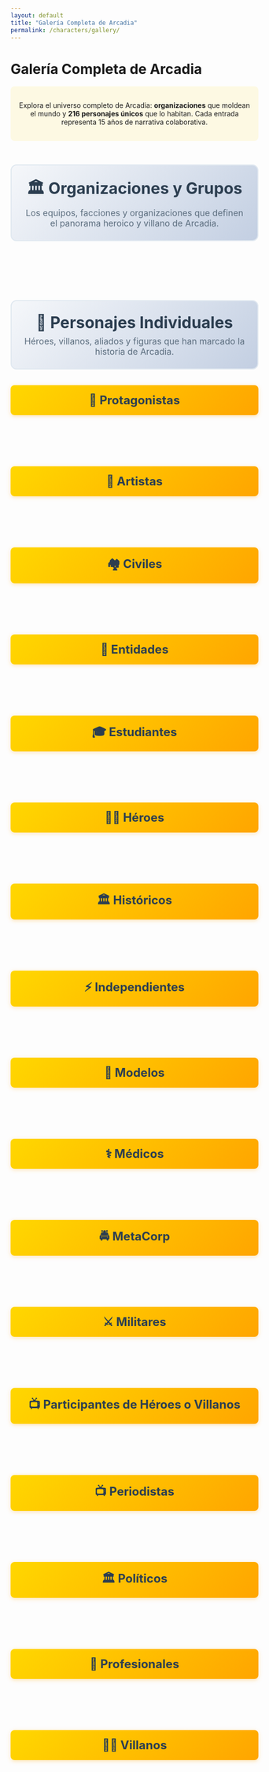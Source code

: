 ```yaml
---
layout: default
title: "Galería Completa de Arcadia"
permalink: /characters/gallery/
---
```


# Galería Completa de Arcadia

<div class="gallery-intro">
  <p>Explora el universo completo de Arcadia: <strong>organizaciones</strong> que moldean el mundo y <strong>216 personajes únicos</strong> que lo habitan. Cada entrada representa 15 años de narrativa colaborativa.</p>
</div>

<div class="section-header">
  <h2>🏛️ Organizaciones y Grupos</h2>
  <p>Los equipos, facciones y organizaciones que definen el panorama heroico y villano de Arcadia.</p>
</div>

<div class="gallery-container" id="groups-gallery">
  <!-- Group cards will be dynamically loaded here -->
</div>

<div class="section-header">
  <h2>👥 Personajes Individuales</h2>
  <p>Héroes, villanos, aliados y figuras que han marcado la historia de Arcadia.</p>
</div>

<!-- Protagonistas -->  
<div class="character-section">
  <h3 class="character-category-title">🌟 Protagonistas</h3>
  <div class="gallery-container" id="protagonistas-gallery">
    <!-- Protagonist cards will be dynamically loaded here -->
  </div>
</div>

<!-- Artistas -->
<div class="character-section">
  <h3 class="character-category-title">🎨 Artistas</h3>
  <div class="gallery-container" id="artistas-gallery">
    <!-- Artist cards will be dynamically loaded here -->
  </div>
</div>

<!-- Civiles -->
<div class="character-section">
  <h3 class="character-category-title">🏘️ Civiles</h3>
  <div class="gallery-container" id="civiles-gallery">
    <!-- Civilian character cards will be dynamically loaded here -->
  </div>
</div>

<!-- Entidades -->
<div class="character-section">
  <h3 class="character-category-title">🔮 Entidades</h3>
  <div class="gallery-container" id="entidades-gallery">
    <!-- Entity character cards will be dynamically loaded here -->
  </div>
</div>

<!-- Estudiantes -->
<div class="character-section">
  <h3 class="character-category-title">🎓 Estudiantes</h3>
  <div class="gallery-container" id="estudiantes-gallery">
    <!-- Student cards will be dynamically loaded here -->
  </div>
</div>

<!-- Héroes -->
<div class="character-section">
  <h3 class="character-category-title">🦸‍♂️ Héroes</h3>
  <div class="gallery-container" id="heroes-gallery">
    <!-- Hero cards will be dynamically loaded here -->
  </div>
</div>

<!-- Históricos -->
<div class="character-section">
  <h3 class="character-category-title">🏛️ Históricos</h3>
  <div class="gallery-container" id="historicos-gallery">
    <!-- Historical figure cards will be dynamically loaded here -->
  </div>
</div>

<!-- Independientes -->
<div class="character-section">
  <h3 class="character-category-title">⚡ Independientes</h3>
  <div class="gallery-container" id="independientes-gallery">
    <!-- Independent character cards will be dynamically loaded here -->
  </div>
</div>

<!-- Modelos -->
<div class="character-section">
  <h3 class="character-category-title">📸 Modelos</h3>
  <div class="gallery-container" id="modelos-gallery">
    <!-- Model cards will be dynamically loaded here -->
  </div>
</div>

<!-- Médicos -->
<div class="character-section">
  <h3 class="character-category-title">⚕️ Médicos</h3>
  <div class="gallery-container" id="medicos-gallery">
    <!-- Medical professional cards will be dynamically loaded here -->
  </div>
</div>

<!-- MetaCorp -->
<div class="character-section">
  <h3 class="character-category-title">🚔 MetaCorp</h3>
  <div class="gallery-container" id="metacorp-gallery">
    <!-- MetaCorp cards will be dynamically loaded here -->
  </div>
</div>

<!-- Militares -->
<div class="character-section">
  <h3 class="character-category-title">⚔️ Militares</h3>
  <div class="gallery-container" id="militares-gallery">
    <!-- Military character cards will be dynamically loaded here -->
  </div>
</div>

<!-- Participantes de Héroes o Villanos -->
<div class="character-section">
  <h3 class="character-category-title">📺 Participantes de Héroes o Villanos</h3>
  <div class="gallery-container" id="participantes-hevi-gallery">
    <!-- Héroes o Villanos contest participant cards will be dynamically loaded here -->
  </div>
</div>

<!-- Periodistas -->
<div class="character-section">
  <h3 class="character-category-title">📺 Periodistas</h3>
  <div class="gallery-container" id="periodistas-gallery">
    <!-- Journalist cards will be dynamically loaded here -->
  </div>
</div>

<!-- Políticos -->
<div class="character-section">
  <h3 class="character-category-title">🏛️ Políticos</h3>
  <div class="gallery-container" id="politicos-gallery">
    <!-- Political figure cards will be dynamically loaded here -->
  </div>
</div>

<!-- Profesionales -->
<div class="character-section">
  <h3 class="character-category-title">👔 Profesionales</h3>
  <div class="gallery-container" id="profesionales-gallery">
    <!-- Professional character cards will be dynamically loaded here -->
  </div>
</div>

<!-- Villanos -->
<div class="character-section">
  <h3 class="character-category-title">🦹‍♂️ Villanos</h3>
  <div class="gallery-container" id="villanos-gallery">
    <!-- Villain cards will be dynamically loaded here -->
  </div>
</div>

<script src="https://unpkg.com/masonry-layout@4/dist/masonry.pkgd.min.js"></script>
<script src="https://unpkg.com/imagesloaded@4/imagesloaded.pkgd.min.js"></script>

<script>
document.addEventListener('DOMContentLoaded', function() {
  const groupsGallery = document.getElementById('groups-gallery');
  const charactersGallery = document.getElementById('character-gallery');
  
  // Group data - organizations and teams
  const groups = [
    { slug: 'la-familia', name: 'La Familia', image: 'La familia.png', description: 'Los héroes fundadores originales' },
    { slug: 'la-farandula', name: 'La Farándula', image: 'la-farandula.png', description: 'Villanos teatrales organizados' },
    { slug: 'fatum', name: 'Fatum Corporation', image: 'Fatum.jpeg', description: 'Megacorporación criminal multigeneracional' },
    { slug: 'los-rayos', name: 'Los Rayos', image: 'los_rayos.png', description: 'Fuerza militar de elite' },
    { slug: 'la-caceria-salvaje', name: 'La Cacería Salvaje', image: 'la-caceria-salvaje.png', description: 'Vigilantes bestiales del Barrio Gótico' },
    { slug: 'los-confesores', name: 'Los Confesores', image: 'los-confesores.png', description: 'Fanáticos religiosos antimeta' },
    { slug: 'los-espligan', name: 'Los Espligan', image: 'espligan.png', description: 'Mercenarios especializados parasitarios' },
    { slug: 'puno-gris', name: 'Puño Gris', image: 'puno-gris.png', description: 'Mafia del distrito asiático' },
    { slug: 'ultracorps', name: 'Ultracorps', image: 'ultracorps.png', description: 'División especial de MetaCorp con humanos mejorados' }
  ];
  
  // Character data organized by categories
  const characterCategories = {
    protagonistas: [
      // La Familia
      { slug: 'ana-montenegro-esfinge-atropos', name: 'Ana Montenegro / Esfinge / Atropos', image: 'ana-montenegro-esfinge-atropos.png' },
      { slug: 'astrid-kayface', name: 'Astrid / Kayface', image: 'Astrid_Kayface.png' },
      { slug: 'bate', name: 'Bate', image: 'Bate.png' },
      { slug: 'diana', name: 'Diana', image: 'diana.png' },
      { slug: 'el-faraon', name: 'El Faraón', image: 'El Faraón.png' },
      { slug: 'eslizon-esmeralda', name: 'Eslizón Esmeralda', image: 'Eslizon Esmeralda.png' },
      { slug: 'garra', name: 'Garra', image: 'Garra.png' },
      { slug: 'hotman', name: 'Hotman', image: 'Hotman.png' },
      { slug: 'jorge-espectro', name: 'Jorge / Espectro', image: 'espectro.png' },
      { slug: 'justa-justicia-sentencia', name: 'Justa / Justicia / Sentencia', image: 'Justa_Justicia_Sentencia.png' },
      { slug: 'lumen', name: 'Lúmen', image: 'Lumen.png' },
      { slug: 'mencia-psique-cia', name: 'Mencia / Psique / Cia', image: 'Mencia_Psique_Cia.png' },
      { slug: 'mesmero', name: 'Mésmero', image: 'Mésmero.png' },
      { slug: 'sara10-mecanica', name: 'Sara10 / Mecánica', image: 'Sara10_Mecánica.png' },
      { slug: 'thomas-raza', name: 'Thomas / Raza', image: 'Thomas_Raza.png' }
    ].sort((a, b) => a.name.localeCompare(b.name)),
    
    participantesHeVi: [
      // Grupo Alfa - Los Favoritos del Público
      { slug: 'cerebro', name: 'Cerebro', image: 'cerebro.png' },
      { slug: 'leon-federico', name: 'León Federico', image: 'leon-federico.png' },
      { slug: 'marta-alberti', name: 'Marta Alberti', image: 'marta-alberti.png' },
      { slug: 'raffella-giovanni', name: 'Raffella Giovanni', image: 'raffella-giovanni.png' },
      { slug: 'roberto-vazquez', name: 'Roberto Vázquez', image: 'roberto-vazquez.png' },
      // Grupo Gamma - Los Criminales Rehabilitados  
      { slug: '2d', name: '2D', image: '2d.png' },
      { slug: 'cyberpunk', name: 'Cyberpunk', image: 'cyberpunk.png' },
      { slug: 'martillo', name: 'Martillo', image: 'martillo.png' },
      { slug: 'siberia', name: 'Siberia', image: 'siberia.png' },
      // Grupo Delta - Los Dormilones
      { slug: 'la-nueva-sombra', name: 'La Nueva Sombra', image: 'la_nueva_sombra.png' },
      { slug: 'temblores', name: 'Temblores', image: 'Temblores.png' },
      { slug: 'tifon', name: 'Tifón', image: 'tifon.png' },
      { slug: 'zambo-mambo', name: 'Zambo y Mambo', image: 'zambo-mambo.png' }
    ].sort((a, b) => a.name.localeCompare(b.name)),
    
    heroes: [
      { slug: 'alice-tesla', name: 'Alice Tesla', image: 'Alice_Tesla.png' },
      { slug: 'alondra', name: 'Alondra', image: 'alondra.png' },
      { slug: 'anarquista', name: 'Anarquista', image: 'anarquista.png' },
      { slug: 'arcadio', name: 'Arcadio', image: 'Arcadio.png' },
      { slug: 'austros', name: 'Austros', image: 'austros.png' },
      { slug: 'autoridad', name: 'Autoridad', image: 'autoridad.png' },
      { slug: 'bailarina', name: 'Bailarina', image: 'Bailarina.png' },
      { slug: 'boreas', name: 'Bóreas', image: 'boreas.png' },
      { slug: 'cefiro', name: 'Céfiro', image: 'cefiro.png' },
      { slug: 'david', name: 'David', image: 'david.png' },
      { slug: 'esperanza-nambasi', name: 'Esperanza Nambasi', image: 'esperanza-nambasi.png' },
      { slug: 'el-golem', name: 'El Golem', image: 'el-golem.png' },
      { slug: 'el-guardian', name: 'El Guardián', image: 'el-guardian.png' },
      { slug: 'el-mago', name: 'El Mago', image: 'El Mago.png' },
      { slug: 'eneiros', name: 'Eneiros', image: 'Eneiros.png' },
      { slug: 'estocada', name: 'Estocada', image: 'Estocada.png' },
      { slug: 'euro', name: 'Euro', image: 'euro.png' },
      { slug: 'gusto', name: 'Gusto', image: 'Gusto.png' },
      { slug: 'la-sombra', name: 'La Sombra', image: 'La Sombra.png' },
      { slug: 'lucifer-hero', name: 'Lucifer', image: 'Lucifer.png' },
      { slug: 'neon', name: 'Neón', image: 'Neon.png' },
      { slug: 'nube', name: 'Nube', image: 'Nube.png' },
      { slug: 'oido', name: 'Oído', image: 'Oido.png' },
      { slug: 'olfato', name: 'Olfato', image: 'Olfato.png' },
      { slug: 'rayo-igneo', name: 'Rayo Ígneo', image: 'rayo-igneo.png' },
      { slug: 'relampago', name: 'Relámpago', image: 'Relampago.png' },
      { slug: 'serpiente', name: 'Serpiente', image: 'Serpiente.png' },
      { slug: 'tacto', name: 'Tacto', image: 'Tacto.png' },
      { slug: 'trueno', name: 'Trueno', image: 'Trueno.png' },
      { slug: 'venus-sibila', name: 'Venus / Sibila', image: 'Venus Sibila.png' },
      { slug: 'vista', name: 'Vista', image: 'Vista.png' }
    ].sort((a, b) => a.name.localeCompare(b.name)),
    
    villanos: [
  { slug: 'abismo', name: 'Abismo', image: 'abismo.png' },
      { slug: 'aldonza-lorenzo', name: 'Aldonza Lorenzo', image: 'Aldonza Lorenzo.png' },
      { slug: 'baronesa-de-jade', name: 'Baronesa de Jade', image: 'baronesa-de-jade.png' },
      { slug: 'baron-soledad', name: 'Barón Soledad', image: 'baron-soledad.png' },
      { slug: 'bellona', name: 'Bellona', image: 'Bellona.jpg' },
      { slug: 'caos', name: 'Caos', image: 'Caos.png' },
      { slug: 'comadreja-negra', name: 'Comadreja Negra', image: 'Comadreja negra.png' },
      { slug: 'cloris', name: 'Cloris', image: 'Cloris.jpg' },
      { slug: 'crazy-mary', name: 'Crazy Mary', image: 'crazy-mary.png' },
      { slug: 'destino', name: 'Destino', image: 'destino.png' },
      { slug: 'diablo', name: 'Diablo', image: 'diablo.png' },
      { slug: 'ego', name: 'EGO', image: 'ego.png' },
      { slug: 'el-emperador-oscuro', name: 'El Emperador Oscuro', image: 'El Emperador Oscuro.png' },
      { slug: 'el-matador', name: 'El Matador', image: 'Matador.png' },
      { slug: 'el-viejo', name: 'El Viejo', image: 'el-viejo.png' },
      { slug: 'furina', name: 'Furina', image: 'Furina.jpg' },
      { slug: 'garfios', name: 'Garfios', image: 'garfios.png' },
      { slug: 'hermes', name: 'Hermes', image: 'hermes.png' },
      { slug: 'infalible', name: 'Infalible', image: 'infalible.png' },
      { slug: 'janus', name: 'Janus', image: 'Janus.jpg' },
      { slug: 'la-baronesa', name: 'La Baronesa', image: 'La Baronesa.png' },
      { slug: 'la-comadreja', name: 'La Comadreja', image: 'la-comadreja.png' },
      { slug: 'la-dama', name: 'La Dama', image: 'la-dama.png' },
      { slug: 'la-desconocida', name: 'La Desconocida', image: 'la-desconocida.png' },
      { slug: 'la-emperatriz', name: 'La Emperatriz', image: 'la-emperatriz.png' },
      { slug: 'la-reina-cobra', name: 'La Reina Cobra', image: 'la-reina-cobra.png' },
      { slug: 'lsd', name: 'LSD', image: 'lsd.png' },
      { slug: 'manni', name: 'Manni', image: 'Manni.png' },
      { slug: 'maza', name: 'Maza', image: 'Maza.png' },
      { slug: 'mentallo', name: 'Mentallo', image: 'Mentallo.png' },
      { slug: 'merx', name: 'Merx', image: 'Merx.jpg' },
      { slug: 'metalo', name: 'Metalo', image: 'Metalo.png' },
      { slug: 'mister-skip', name: 'Mister Skip', image: 'mister-skip.png' },
      { slug: 'mulciber', name: 'Mulciber', image: 'Mulcifer.jpg' },
      { slug: 'pandorum', name: 'Pandorum', image: 'Pandorum.png' },
      { slug: 'panuelo', name: 'Pañuelo', image: 'Pañuelo.png' },
      { slug: 'parda', name: 'Parda', image: 'parda.png' },
      { slug: 'pastel-de-carne', name: 'Pastel de Carne', image: 'Pastel de carne.png' },
      { slug: 'psicodalia', name: 'Psicodalia', image: 'psicodalia.png' },
      { slug: 'rojo', name: 'Rojo', image: 'Rojo.png' },
      { slug: 'saltamontes', name: 'Saltamontes', image: 'Saltamontes.png' },
      { slug: 'sedal', name: 'Sedal', image: 'Sedal.png' },
      { slug: 'superglue', name: 'SuperGlue', image: 'Superglue.png' },
      { slug: 'telarana', name: 'Telaraña', image: 'telaraña.png' },
      { slug: 'voltumna', name: 'Voltumna', image: 'Voltumna.jpg' },
      { slug: 'zanni', name: 'Zanni', image: 'Zanni.png' }
    ].sort((a, b) => a.name.localeCompare(b.name)),
    
    metacorp: [
      { slug: 'francisco-egin', name: 'Francis Egin', image: 'francisco-egin.png' },
      { slug: 'inigo-temblez', name: 'Iñigo Temblez', image: 'Inigo_Temblez.png' },
      { slug: 'mario-igarruti', name: 'Mario Igarruti', image: 'Mario_Igarruti.png' },
      { slug: 'oneill', name: 'Oneill', image: 'Oneill.png' },
      { slug: 'pablo-de-la-serna', name: 'Pablo de la Serna', image: 'Pablo_de_la_Serna.png' },
      { slug: 'roberto-gomez', name: 'Roberto Gómez', image: 'Roberto_Gomez.png' },
      { slug: 'waldo-gutierrez', name: 'Waldo Gutierrez', image: 'Waldo Gutierrez.png' }
    ].sort((a, b) => a.name.localeCompare(b.name)),
    
    estudiantes: [
      { slug: 'diego-moreau-kim', name: 'Diego Moreau-Kim', image: 'diego-moreau-kim.png' },
      { slug: 'elena-petrov-nielsen', name: 'Elena Petrov-Nielsen', image: 'elena-petrov-nielsen.png' },
      { slug: 'francisco-moreau', name: 'Francisco Moreau', image: 'francisco-moureu.png' },
      { slug: 'kai-okonkwo-singh', name: 'Kai Okonkwo-Singh', image: 'kai-okonkwo-singh.png' },
      { slug: 'marina-sato-garcia', name: 'Marina Sato-García', image: 'marina-sato-garcia.png' },
      { slug: 'zara-al-mahmoud-silva', name: 'Zara Al-Mahmoud-Silva', image: 'zara-al-mahmoud-silva.png' }
    ].sort((a, b) => a.name.localeCompare(b.name)),
    
    periodistas: [
      { slug: 'magdalena', name: 'Magdalena Agapé', image: 'Magdalena.png' },
      { slug: 'nicolas-cifuentes', name: 'Nicolás Cifuentes', image: 'nicolas-cifuentes.png' },
      { slug: 'ricky-sataka', name: 'Ricky Sataka', image: 'ricky-sataka.png' },
      { slug: 'trifasico', name: 'Trifásico', image: 'trifasico.png' }
    ].sort((a, b) => a.name.localeCompare(b.name)),
    
    artistas: [
      { slug: 'alonso-dossantos', name: 'Alonso Dossantos', image: 'alonso-dossantos.png' },
      { slug: 'chen-wei-romano', name: 'Chen Wei-Romano', image: 'chen-wei-romano.png' },
      { slug: 'david-park-kowalski', name: 'David Park-Kowalski', image: 'david-park-kowalski.png' },
      { slug: 'elena-volkov-mendez', name: 'Elena Volkov-Mendez', image: 'elena-volkov-mendez.png' },
      { slug: 'fatima-al-rashid', name: 'Fatima Al-Rashid', image: 'fatima-al-rashid.png' },
      { slug: 'jane-irinar', name: 'Jane Irinar', image: 'jane-irinar.png' },
      { slug: 'joaquin-navarro-okafor', name: 'Joaquín Navarro-Okafor', image: 'joaquin-navarro-okafor.png' },
      { slug: 'mikhail-petrosyan', name: 'Mikhail Petrosyan', image: 'mikhail-petrosyan.png' },
      { slug: 'ramon-beguell', name: 'Ramón Beguell', image: 'Ramon_Beguell.png' },
      { slug: 'granito', name: 'Granito', image: 'Granito.png' }
    ].sort((a, b) => a.name.localeCompare(b.name)),

    modelos: [
      { slug: 'aleksandr-romanov-idris', name: 'Aleksandr "Sasha" Romanov-Idris', image: 'aleksandr-romanov-idris.png' },
      { slug: 'amara-okonkwo-garcia', name: 'Amara Okonkwo-García', image: 'amara-okonkwo-garcia.png' },
      { slug: 'arjun-patel-kosov', name: 'Arjun Patel-Kosov', image: 'arjun-patel-kosov.png' },
      { slug: 'diego-markovic-santana', name: 'Diego Marković-Santana', image: 'diego-markovic-santana.png' },
      { slug: 'katarina-vukovic-reyes', name: 'Katarina Vuković-Reyes', image: 'katarina-vukovic-reyes.png' },
      { slug: 'leila-habibi-park', name: 'Leila Habibi-Park', image: 'leila-habibi-park.png' },
      { slug: 'malik-hassan-petrov', name: 'Malik Hassan-Petrov', image: 'malik-hassan-petrov.png' },
      { slug: 'nadiya-kovalenko-nguyen', name: 'Nadiya Kovalenko-Nguyen', image: 'nadiya-kovalenko-nguyen.png' },
      { slug: 'takeshi-yamamoto-delgado', name: 'Takeshi Yamamoto-Delgado', image: 'takeshi-yamamoto-delgado.png' },
      { slug: 'yasmin-al-cortes', name: 'Yasmin Al-Cortés', image: 'yasmin-al-cortes.png' }
    ].sort((a, b) => a.name.localeCompare(b.name)),
    
    medicos: [
      { slug: 'doctor-anselmo', name: 'Doctor Anselmo', image: 'doctor-anselmo.png' },
      { slug: 'felipe-alvarez', name: 'Felipe Álvarez', image: 'felipe-alvarez.png' },
      { slug: 'lorena-sanchez', name: 'Lorena Sanchez', image: 'lorena-sanchez.png' },
      { slug: 'luis-montenegro', name: 'Luis Montenegro', image: 'Luis Montenegro.png' },
      { slug: 'mia-tanaka', name: 'Mia Tanaka', image: 'mia-tanaka.png' }
    ].sort((a, b) => a.name.localeCompare(b.name)),
    
    politicos: [
      { slug: 'francois-chala', name: 'François Chalá', image: 'francois-chala.png' },
      { slug: 'leopoldo-gomez', name: 'Leopoldo Gómez', image: 'leopoldo-gomez.png' },
      { slug: 'ricardo-abeluengo', name: 'Ricardo Abeluengo', image: 'Ricardo_Abeluengo.png' },
      { slug: 'sofia-nakamura', name: 'Sofía Nakamura', image: 'sofia-nakamura.png' }
    ].sort((a, b) => a.name.localeCompare(b.name)),
    
    militares: [
      { slug: 'general-martinez', name: 'General Martínez', image: 'general-martinez.png' },
      { slug: 'ignacio-rodriguez', name: 'Ignacio Rodríguez', image: 'ignacio-rodriguez.png' }
    ].sort((a, b) => a.name.localeCompare(b.name)),
    
    profesionales: [
      { slug: 'amira-roxana', name: 'Amira Roxana', image: 'amira-roxana.png' },
      { slug: 'cacharrero', name: 'Cacharrero', image: 'Cacharrero.png' },
      { slug: 'charada', name: 'Charada', image: 'Charada.png' },
      { slug: 'el-senor-nadie', name: 'El Señor Nadie', image: 'el-senor-nadie.png' },
      { slug: 'federico-lopez', name: 'Federico López', image: 'federico-lopez.png' },
      { slug: 'lambert', name: 'Lambert', image: 'lambert.png' },
      { slug: 'mateo-shu', name: 'Mateo Shu', image: 'Mateo_Shu.png' },
      { slug: 'sr-thomas', name: 'Sr. Thomas', image: 'Thomas_lawyer.png' }
    ].sort((a, b) => a.name.localeCompare(b.name)),
    
    historicos: [
      { slug: 'alberto-alvarez', name: 'Alberto Álvarez', image: 'alberto-alvarez.png' },
      { slug: 'alfonso-xiii', name: 'Alfonso XIII', image: 'alfonso-xiii.png' },
      { slug: 'antonio-calvero', name: 'Antonio Calvero', image: 'antonio-calvero.png' },
      { slug: 'fidel-castro', name: 'Fidel Castro', image: 'fidel-castro.png' },
      { slug: 'francisco-franco', name: 'Francisco Franco', image: 'francisco-franco.png' },
      { slug: 'john-f-kennedy', name: 'John F. Kennedy', image: 'john-f-kennedy.png' },
      { slug: 'jruschov', name: 'Jruschov', image: 'Jruschov.png' },
      { slug: 'juan-guzman', name: 'Juan Guzmán', image: 'juan-guzman.png' },
      { slug: 'marius-fernandez', name: 'Marius Fernández', image: 'marius.png' },
      { slug: 'primo-de-rivera', name: 'Primo de Rivera', image: 'primo-de-rivera.png' },
      { slug: 'rey-ofobutu', name: 'Rey Ofobutu', image: 'rey-ofobutu.png' }
    ].sort((a, b) => a.name.localeCompare(b.name)),
    
    independientes: [
      { slug: 'alfred', name: 'Alfred', image: 'alfred.png' },
      { slug: 'el-senor-de-las-ratas', name: 'El Señor de las Ratas', image: 'el-senor-de-las-ratas.png' },
      { slug: 'malik', name: 'Malik', image: 'Malik.png' },
      { slug: 'noemi-pesna', name: 'Noemí Pesna', image: 'noemi-pesna.png' },
      { slug: 'roberto-mckomick', name: 'Roberto McKomick', image: 'roberto-mckomick.png' },
      { slug: 'yeng', name: 'Yeng', image: 'Yeng.png' }
    ].sort((a, b) => a.name.localeCompare(b.name)),
    
    civiles: [
      { slug: 'amara-quebe', name: 'Amara Quebé', image: 'amara-quebe.png' },
      { slug: 'anianca', name: 'Anianca', image: 'anianca.png' },
      { slug: 'carmen-delgado', name: 'Carmen Delgado', image: 'carmen-delgado.png' },
      { slug: 'carmen-okafor-petersen', name: 'Carmen Okafor-Petersen', image: 'carmen-okafor-petersen.png' },
      { slug: 'dani-rodriguez', name: 'Dani Rodriguez', image: 'dani-rodriguez.png' },
      { slug: 'dmitri-volkov-santiago', name: 'Dmitri Volkov-Santiago', image: 'dmitri-volkov-santiago.png' },
      { slug: 'eduardo-vaquerizo', name: 'Eduardo Vaquerizo', image: 'eduardo-vaquerizo.png' },
      { slug: 'elena-fuentes', name: 'Elena Fuentes', image: 'elena-fuentes.png' },
      { slug: 'esperanza-valdez-kominski', name: 'Esperanza Valdez-Kominski', image: 'esperanza-valdez-kominski.png' },
      { slug: 'gregor', name: 'Gregor', image: 'gregor.png' },
      { slug: 'hassan-oleg', name: 'Hassan Oleg', image: 'Hassan_Oleg.png' },
      { slug: 'hassir', name: 'Hassir', image: 'hassir.png' },
      { slug: 'heinrich-von-staufen-morales', name: 'Heinrich Von Staufen-Morales', image: 'heinrich-von-staufen-morales.png' },
      { slug: 'ignacio-fuentes', name: 'Ignacio Fuentes', image: 'ignacio-fuentes.png' },
      { slug: 'isabella-rosetti-nakamura', name: 'Isabella Rosetti-Nakamura', image: 'isabella-rosetti-nakamura.png' },
      { slug: 'leila-nasiri', name: 'Leila Nasiri', image: 'leila-nasiri.png' },
      { slug: 'marcial-gomez', name: 'Marcial Gomez', image: 'marcial-gomez.png' },
      { slug: 'margot-chen-beaumont', name: 'Margot Chen-Beaumont', image: 'margot-chen-beaumont.png' },
      { slug: 'marta-gutierrez', name: 'Marta Gutierrez', image: 'marta-gutierrez.png' },
      { slug: 'marta-heredia', name: 'Marta Heredia', image: 'marta-heredia.png' },
      { slug: 'nacho-smuck', name: 'Nacho Smück', image: 'nacho-smuck.png' },
      { slug: 'nasrin-ahmadi', name: 'Nasrin Ahmadi', image: 'nasrin-ahmadi.png' },
      { slug: 'natacha', name: 'Natacha', image: 'natacha.png' },
      { slug: 'raphael-dubois-yamamoto', name: 'Raphael Dubois-Yamamoto', image: 'raphael-dubois-yamamoto.png' },
      { slug: 'sebastian-torres-andersen', name: 'Sebastian Torres-Andersen', image: 'sebastian-torres-andersen.png' },
      { slug: 'senora-pepa', name: 'Señora Pepa', image: 'senora-pepa.png' },
      // Pacientes de Althea Argos (Psique)
      { slug: 'adrian-belmont-vasquez', name: 'Adrian Belmont-Vasquez', image: 'adrian-belmont-vasquez.png' },
      { slug: 'carmen-rousseau-nakamura', name: 'Carmen Rousseau-Nakamura', image: 'carmen-rousseau-nakamura.png' },
      { slug: 'esperanza-kowalski-okafor', name: 'Esperanza Kowalski-Okafor', image: 'esperanza-kowalski-okafor.png' },
      { slug: 'isabella-rodriguez-tanaka', name: 'Isabella Rodriguez-Tanaka', image: 'isabella-rodriguez-tanaka.png' },
      { slug: 'marcus-thompson-petrov', name: 'Marcus Thompson-Petrov', image: 'marcus-thompson-petrov.png' },
      { slug: 'viktor-chen-andersson', name: 'Viktor Chen-Andersson', image: 'viktor-chen-andersson.png' }
    ].sort((a, b) => a.name.localeCompare(b.name)),
    
    entidades: [
      { slug: 'el-guardian', name: 'El Guardián', image: 'el-guardian.png' },
      { slug: 'el-emperador-oscuro', name: 'El Emperador Oscuro', image: 'El Emperador Oscuro.png' },
      { slug: 'hermanas-magdalena', name: 'Hermanas Magdalena', image: 'hermanas-magdalena.png' },
      { slug: 'bastet', name: 'Bastet', image: 'bastet.png' },
      { slug: 'senora-de-la-sonrisa', name: 'Señora de la Sonrisa', image: 'senora-sonrisa.png' }
    ].sort((a, b) => a.name.localeCompare(b.name))
  };

  // Create group cards
  groups.forEach(group => {
    const card = document.createElement('div');
    card.className = 'character-card group-card';
    card.innerHTML = `
      <a href="{{ site.baseurl }}/groups/${group.slug}/" class="character-link">
        <div class="character-image-container">
          <img src="{{ site.baseurl }}/assets/img/characters/${group.image}" 
               alt="${group.name}" 
               class="character-image"
               loading="lazy"
               onerror="this.style.display='none'; this.nextElementSibling.style.display='block';">
          <div class="character-placeholder" style="display: none;">
            <span class="character-initial">${group.name.charAt(0)}</span>
          </div>
        </div>
        <div class="character-info">
          <h3 class="character-name">${group.name}</h3>
          <p class="group-description">${group.description}</p>
        </div>
      </a>
    `;
    groupsGallery.appendChild(card);
  });
  
  // Function to create character cards for a category
  function createCharacterCards(characters, galleryId) {
    const gallery = document.getElementById(galleryId);
    characters.forEach(character => {
      const card = document.createElement('div');
      card.className = 'character-card';
      card.innerHTML = `
        <a href="{{ site.baseurl }}/characters/details/${character.slug}/" class="character-link">
          <div class="character-image-container">
            <img src="{{ site.baseurl }}/assets/img/characters/${character.image}" 
                 alt="${character.name}" 
                 class="character-image"
                 loading="lazy"
                 onerror="this.style.display='none'; this.nextElementSibling.style.display='block';">
            <div class="character-placeholder" style="display: none;">
              <span class="character-initial">${character.name.charAt(0)}</span>
            </div>
          </div>
          <div class="character-info">
            <h3 class="character-name">${character.name}</h3>
          </div>
        </a>
      `;
      gallery.appendChild(card);
    });
  }

  // Create character cards for each category
  createCharacterCards(characterCategories.protagonistas, 'protagonistas-gallery');
  createCharacterCards(characterCategories.artistas, 'artistas-gallery');
  createCharacterCards(characterCategories.civiles, 'civiles-gallery');
  createCharacterCards(characterCategories.entidades, 'entidades-gallery');
  createCharacterCards(characterCategories.estudiantes, 'estudiantes-gallery');
  createCharacterCards(characterCategories.heroes, 'heroes-gallery');
  createCharacterCards(characterCategories.historicos, 'historicos-gallery');
  createCharacterCards(characterCategories.independientes, 'independientes-gallery');
  createCharacterCards(characterCategories.modelos, 'modelos-gallery');
  createCharacterCards(characterCategories.medicos, 'medicos-gallery');
  createCharacterCards(characterCategories.metacorp, 'metacorp-gallery');
  createCharacterCards(characterCategories.militares, 'militares-gallery');
  createCharacterCards(characterCategories.participantesHeVi, 'participantes-hevi-gallery');
  createCharacterCards(characterCategories.periodistas, 'periodistas-gallery');
  createCharacterCards(characterCategories.politicos, 'politicos-gallery');
  createCharacterCards(characterCategories.profesionales, 'profesionales-gallery');
  createCharacterCards(characterCategories.villanos, 'villanos-gallery');

  // Initialize Masonry for all galleries after images load
  function initializeMasonry(galleryId) {
    const gallery = document.getElementById(galleryId);
    if (gallery) {
      imagesLoaded(gallery, function() {
        new Masonry(gallery, {
          itemSelector: '.character-card',
          columnWidth: '.character-card',
          gutter: 20,
          fitWidth: true
        });
      });
    }
  }

  // Initialize Masonry for groups gallery
  imagesLoaded(groupsGallery, function() {
    new Masonry(groupsGallery, {
      itemSelector: '.character-card',
      columnWidth: '.character-card',
      gutter: 20,
      fitWidth: true
    });
  });
  
  // Initialize Masonry for all character category galleries
  initializeMasonry('protagonistas-gallery');
  initializeMasonry('artistas-gallery');
  initializeMasonry('civiles-gallery');
  initializeMasonry('entidades-gallery');
  initializeMasonry('estudiantes-gallery');
  initializeMasonry('heroes-gallery');
  initializeMasonry('historicos-gallery');
  initializeMasonry('independientes-gallery');
  initializeMasonry('modelos-gallery');
  initializeMasonry('medicos-gallery');
  initializeMasonry('metacorp-gallery');
  initializeMasonry('militares-gallery');
  initializeMasonry('participantes-hevi-gallery');
  initializeMasonry('periodistas-gallery');
  initializeMasonry('politicos-gallery');
  initializeMasonry('profesionales-gallery');
  initializeMasonry('villanos-gallery');
});
</script>

<style>
.gallery-intro {
  text-align: center;
  margin-bottom: 2rem;
  padding: 1rem;
  background: rgba(255, 215, 0, 0.1);
  border-radius: 8px;
}

.character-section {
  margin-bottom: 3rem;
}

.character-category-title {
  text-align: center;
  margin: 2rem 0 1rem 0;
  padding: 1rem;
  background: linear-gradient(135deg, #FFD700 0%, #FFA500 100%);
  border-radius: 8px;
  color: #2c3e50;
  font-size: 1.5rem;
  font-weight: bold;
  box-shadow: 0 2px 8px rgba(255, 165, 0, 0.3);
}

.section-header {
  text-align: center;
  margin: 3rem 0 2rem 0;
  padding: 1.5rem;
  background: linear-gradient(135deg, #f5f7fa 0%, #c3cfe2 100%);
  border-radius: 12px;
  border: 2px solid #e0e8f0;
}

.section-header h2 {
  margin: 0 0 0.5rem 0;
  color: #2c3e50;
  font-size: 2rem;
  font-weight: bold;
}

.section-header p {
  margin: 0;
  color: #5a6c7d;
  font-size: 1.1rem;
}

.gallery-container {
  margin: 0 auto;
  padding: 20px 0;
}

.character-card {
  width: 180px;
  max-width: 180px;
  margin-bottom: 20px;
  background: #fff;
  border-radius: 12px;
  box-shadow: 0 4px 8px rgba(0,0,0,0.1);
  transition: all 0.3s ease;
  overflow: hidden;
}

.character-card:hover {
  transform: translateY(-5px);
  box-shadow: 0 8px 25px rgba(0,0,0,0.15);
}

.group-card {
  border: 2px solid #FFD700;
  background: linear-gradient(135deg, #fff9e6 0%, #fff 100%);
}

.group-card:hover {
  border-color: #FFA500;
  box-shadow: 0 8px 25px rgba(255, 165, 0, 0.2);
}

.character-link {
  display: block;
  text-decoration: none;
  color: inherit;
}

.character-image-container {
  position: relative;
  width: 100%;
  aspect-ratio: 2/3;
  max-height: 270px;
  overflow: hidden;
  background: #f5f5f5;
  border-radius: 8px;
}

.character-image {
  width: 100%;
  height: 100%;
  object-fit: cover;
  transition: transform 0.3s ease;
}

.character-card:hover .character-image {
  transform: scale(1.05);
}

.character-placeholder {
  position: absolute;
  top: 0;
  left: 0;
  width: 100%;
  height: 100%;
  display: flex;
  align-items: center;
  justify-content: center;
  background: linear-gradient(135deg, #FFD700, #FFA500);
}

.character-initial {
  font-size: 3rem;
  font-weight: bold;
  color: #fff;
  text-shadow: 2px 2px 4px rgba(0,0,0,0.3);
}

.character-info {
  padding: 15px;
  text-align: center;
}

.character-name {
  margin: 0;
  font-size: 1rem;
  font-weight: bold;
  color: #333;
  font-family: 'Bangers', cursive;
  text-transform: uppercase;
  letter-spacing: 1px;
}

.group-description {
  margin: 0.5rem 0 0 0;
  font-size: 0.85rem;
  color: #666;
  font-style: italic;
  line-height: 1.3;
}

/* Responsive design */
@media (max-width: 768px) {
  .character-card {
    width: 140px;
    max-width: 140px;
  }
  
  .character-image-container {
    aspect-ratio: 2/3;
    max-height: 210px;
  }
  
  .character-name {
    font-size: 0.9rem;
  }
}

@media (max-width: 480px) {
  .gallery-container {
    padding: 10px;
  }
  
  .character-card {
    width: 120px;
    max-width: 120px;
    margin-bottom: 15px;
  }
  
  .character-image-container {
    aspect-ratio: 2/3;
    max-height: 180px;
  }
  
  .character-info {
    padding: 10px;
  }
  
  .character-name {
    font-size: 0.8rem;
  }
}

/* Loading animation */
.character-image {
  opacity: 0;
  transition: opacity 0.3s ease;
}

.character-image.loaded {
  opacity: 1;
}
</style>

<script>
// Add loaded class when images load
document.addEventListener('DOMContentLoaded', function() {
  const images = document.querySelectorAll('.character-image');
  images.forEach(img => {
    if (img.complete) {
      img.classList.add('loaded');
    } else {
      img.addEventListener('load', function() {
        this.classList.add('loaded');
      });
    }
  });
});
</script>